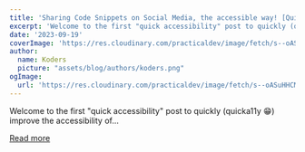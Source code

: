 ```yaml
---
title: 'Sharing Code Snippets on Social Media, the accessible way! [Quicka11y]'
excerpt: 'Welcome to the first "quick accessibility" post to quickly (quicka11y 😁) improve the accessibility of...'
date: '2023-09-19'
coverImage: 'https://res.cloudinary.com/practicaldev/image/fetch/s--oASuHHCM--/c_imagga_scale,f_auto,fl_progressive,h_420,q_auto,w_1000/https://dev-to-uploads.s3.amazonaws.com/uploads/articles/ozmxou9x1j8t8cx308pi.png'
author:
  name: Koders
  picture: "assets/blog/authors/koders.png"
ogImage:
  url: 'https://res.cloudinary.com/practicaldev/image/fetch/s--oASuHHCM--/c_imagga_scale,f_auto,fl_progressive,h_420,q_auto,w_1000/https://dev-to-uploads.s3.amazonaws.com/uploads/articles/ozmxou9x1j8t8cx308pi.png'
---
```


Welcome to the first "quick accessibility" post to quickly (quicka11y 😁) improve the accessibility of...

[Read more](https://dev.to/tota11ydev/sharing-code-snippets-on-social-media-the-accessible-way-quicka11y-cf)
